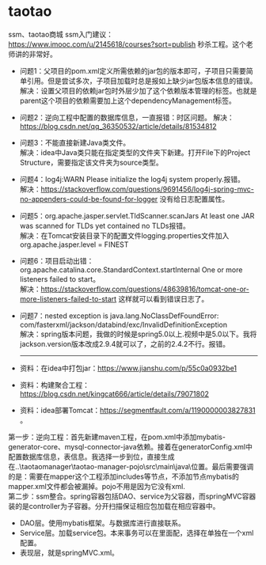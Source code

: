# taotao
ssm、taotao商城
ssm入门建议：https://www.imooc.com/u/2145618/courses?sort=publish 秒杀工程。这个老师讲的非常好。




- 问题1：父项目的pom.xml定义所需依赖的jar包的版本即可，子项目只需要简单引用。但是尝试多次，子项目加载时总是报如上缺少jar包版本信息的错误。  
解决：设置父项目的依赖jar包时外层少加了这个依赖版本管理的标签<dependencyManagement>。也就是parent这个项目的依赖需要加上这个dependencyManagement标签。
- 问题2：逆向工程中配置的数据库信息，一直报错：时区问题。
  解决：https://blog.csdn.net/qq_36350532/article/details/81534812   
- 问题3：不能直接新建Java类文件。   
  解决：idea中Java类只能在指定类型的文件夹下新建。打开File下的Project Structure，需要指定该文件夹为source类型。
- 问题4：log4j:WARN Please initialize the log4j system properly.报错。   
  解决：https://stackoverflow.com/questions/9691456/log4j-spring-mvc-no-appenders-could-be-found-for-logger 没有给日志配置属性。
- 问题5：org.apache.jasper.servlet.TldScanner.scanJars At least one JAR was scanned for TLDs yet contained no TLDs报错。   
  解决：在Tomcat安装目录下的配置文件logging.properties文件加入org.apache.jasper.level = FINEST  
- 问题6：项目启动出错：org.apache.catalina.core.StandardContext.startInternal One or more listeners failed to start。  
  解决：https://stackoverflow.com/questions/48639816/tomcat-one-or-more-listeners-failed-to-start 这样就可以看到错误日志了。   
- 问题7：nested exception is java.lang.NoClassDefFoundError: com/fasterxml/jackson/databind/exc/InvalidDefinitionException   
  解决：spring版本问题，我做的时候是spring5.0以上.视频中是5.0以下。我将jackson.version版本改成2.9.4就可以了，之前的2.4.2不行。报错。
  
  ----------------------
  
- 资料：在idea中打包jar：https://www.jianshu.com/p/55c0a0932be1    
- 资料：构建聚合工程：https://blog.csdn.net/kingcat666/article/details/79071802    
- 资料：idea部署Tomcat：https://segmentfault.com/a/1190000003827831  。
  
   
第一步：逆向工程：首先新建maven工程，在pom.xml中添加mybatis-generator-core、mysql-connector-java依赖。接着在generatorConfig.xml中配置数据库信息，表信息。我选择一步到位，直接生成在..\taotaomanager\taotao-manager-pojo\src\main\java\位置。最后需要强调的是：需要在mapper这个工程添加includes等节点，不添加节点mybatis的mapper.xml文件都会被漏掉。pojo不用是因为它没有xml.          
第二步：ssm整合。spring容器包括DAO、service为父容器，而springMVC容器装的是controller为子容器。分开扫描保证相应包加载在相应容器中。      
- DAO层。使用mybatis框架。与数据库进行直接联系。
- Service层。加载service包。本来事务可以在里面配，选择在单独在一个xml配置。
- 表现层，就是springMVC.xml。
